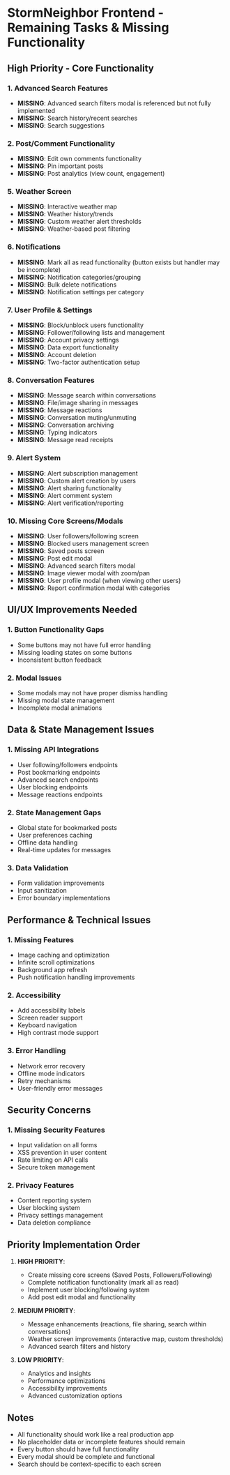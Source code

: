 # StormNeighbor Frontend - Remaining Tasks & Missing Functionality

## High Priority - Core Functionality

### 1. Advanced Search Features

- **MISSING**: Advanced search filters modal is referenced but not fully implemented
- **MISSING**: Search history/recent searches
- **MISSING**: Search suggestions

### 2. Post/Comment Functionality

- **MISSING**: Edit own comments functionality
- **MISSING**: Pin important posts
- **MISSING**: Post analytics (view count, engagement)

### 5. Weather Screen

- **MISSING**: Interactive weather map
- **MISSING**: Weather history/trends
- **MISSING**: Custom weather alert thresholds
- **MISSING**: Weather-based post filtering

### 6. Notifications

- **MISSING**: Mark all as read functionality (button exists but handler may be incomplete)
- **MISSING**: Notification categories/grouping
- **MISSING**: Bulk delete notifications
- **MISSING**: Notification settings per category

### 7. User Profile & Settings

- **MISSING**: Block/unblock users functionality
- **MISSING**: Follower/following lists and management
- **MISSING**: Account privacy settings
- **MISSING**: Data export functionality
- **MISSING**: Account deletion
- **MISSING**: Two-factor authentication setup

### 8. Conversation Features

- **MISSING**: Message search within conversations
- **MISSING**: File/image sharing in messages
- **MISSING**: Message reactions
- **MISSING**: Conversation muting/unmuting
- **MISSING**: Conversation archiving
- **MISSING**: Typing indicators
- **MISSING**: Message read receipts

### 9. Alert System

- **MISSING**: Alert subscription management
- **MISSING**: Custom alert creation by users
- **MISSING**: Alert sharing functionality
- **MISSING**: Alert comment system
- **MISSING**: Alert verification/reporting

### 10. Missing Core Screens/Modals

- **MISSING**: User followers/following screen
- **MISSING**: Blocked users management screen
- **MISSING**: Saved posts screen
- **MISSING**: Post edit modal
- **MISSING**: Advanced search filters modal
- **MISSING**: Image viewer modal with zoom/pan
- **MISSING**: User profile modal (when viewing other users)
- **MISSING**: Report confirmation modal with categories

## UI/UX Improvements Needed

### 1. Button Functionality Gaps

- Some buttons may not have full error handling
- Missing loading states on some buttons
- Inconsistent button feedback

### 2. Modal Issues

- Some modals may not have proper dismiss handling
- Missing modal state management
- Incomplete modal animations


## Data & State Management Issues

### 1. Missing API Integrations

- User following/followers endpoints
- Post bookmarking endpoints
- Advanced search endpoints
- User blocking endpoints
- Message reactions endpoints

### 2. State Management Gaps

- Global state for bookmarked posts
- User preferences caching
- Offline data handling
- Real-time updates for messages

### 3. Data Validation

- Form validation improvements
- Input sanitization
- Error boundary implementations

## Performance & Technical Issues

### 1. Missing Features

- Image caching and optimization
- Infinite scroll optimizations
- Background app refresh
- Push notification handling improvements

### 2. Accessibility

- Add accessibility labels
- Screen reader support
- Keyboard navigation
- High contrast mode support

### 3. Error Handling

- Network error recovery
- Offline mode indicators
- Retry mechanisms
- User-friendly error messages

## Security Concerns

### 1. Missing Security Features

- Input validation on all forms
- XSS prevention in user content
- Rate limiting on API calls
- Secure token management

### 2. Privacy Features

- Content reporting system
- User blocking system
- Privacy settings management
- Data deletion compliance

## Priority Implementation Order

1. **HIGH PRIORITY**:
   - Create missing core screens (Saved Posts, Followers/Following)
   - Complete notification functionality (mark all as read)
   - Implement user blocking/following system
   - Add post edit modal and functionality

2. **MEDIUM PRIORITY**:
   - Message enhancements (reactions, file sharing, search within conversations)
   - Weather screen improvements (interactive map, custom thresholds)
   - Advanced search filters and history

3. **LOW PRIORITY**:
   - Analytics and insights
   - Performance optimizations
   - Accessibility improvements
   - Advanced customization options

## Notes

- All functionality should work like a real production app
- No placeholder data or incomplete features should remain
- Every button should have full functionality
- Every modal should be complete and functional
- Search should be context-specific to each screen
